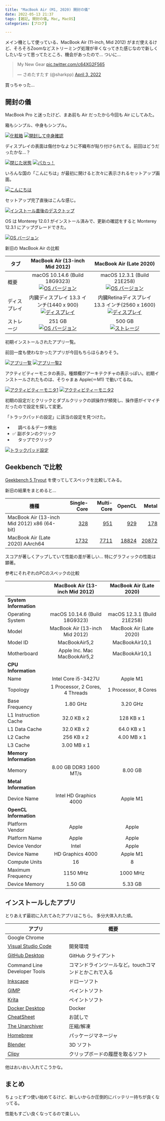 ```yaml
---
title: "MacBook Air (M1, 2020) 開封の儀"
date: 2022-05-13 21:37
tags: [雑記, 開封の儀, Mac, MacOS]
categories: [ブログ]

---
```


メイン機として使っている、MacBook Air (11-inch, Mid 2012) がまだ使えるけど、そろそろZoomなどストリーミング処理が辛くなってきた感じなので新しくしたいなって思ってたところ、機会があったので... ついに...

<blockquote class="twitter-tweet" data-lang="ja"><p lang="ja" dir="ltr">My New Gear <a href="https://t.co/c64XG2F565">pic.twitter.com/c64XG2F565</a></p>&mdash; さめたすたす (@sharkpp) <a href="https://twitter.com/sharkpp/status/1510520564670398465?ref_src=twsrc%5Etfw">April 3, 2022</a></blockquote>
<script async src="https//platform.twitter.com/widgets.js" charset="utf-8"></script>

買っちゃった...

## 開封の儀

MacBook Pro と迷ったけど、まあ前も Air だったから今回も Air にしてみた。

箱もシンプル、中身もシンプル。

[<img src="{{ thumbnail('/images/20220323_box1.jpg', 640, 640) }}" alt="化粧箱">](/images/20220323_box1.jpg) [<img src="{{ thumbnail('/images/20220323_box2.jpg', 640, 640) }}" alt="開封して中身確認">](/images/20220323_box2.jpg)

ディスプレイの表面は傷付かなように不織布が貼り付けられてる。前回はどうだったかな...？

[<img src="{{ thumbnail('/images/20220323_macbookair1.jpg', 640, 640) }}" alt="閉じた状態">](/images/20220323_macbookair1.jpg) [<img src="{{ thumbnail('/images/20220323_macbookair2.jpg', 640, 640) }}" alt="パカっ！">](/images/20220323_macbookair2.jpg)

いろんな国の「こんにちは」が最初に開けると次々に表示されるセットアップ画面。

[<img src="{{ thumbnail('/images/20220323_macbookair3.jpg', 640, 640) }}" alt="こんにちは">](/images/20220323_macbookair3.jpg)

セットアップ完了直後はこんな感じ。

[<img src="{{ thumbnail('/images/20220403_desktop1.png', 640, 640) }}" alt="インストール直後のデスクトップ">](/images/20220403_desktop1.png)

OS は Monterey 12.0.1 がインストール済みで、更新の確認をすると Monterey 12.3.1 にアップグレードできた。

[<img src="{{ thumbnail('/images/20220403_desktop2.png', 640, 640) }}" alt="OS バージョン">](/images/20220403_desktop2.png)

新旧の MacBook Air の比較

| タブ | MacBook Air (13-inch Mid 2012)  | MacBook Air (Late 2020)     |
|-|:-:|:-:|
|概要|macOS 10.14.6 (Build 18G9323)<br/>[<img src="{{ thumbnail('/images/20220507_about_oldmac_summary.png', 96, 96) }}" alt="OS バージョン">](/images/20220507_about_oldmac_summary.png)|macOS 12.3.1 (Build 21E258)<br/>[<img src="{{ thumbnail('/images/20220503_about_mac_summary.png', 96, 96) }}" alt="OS バージョン">](/images/20220503_about_mac_summary.png)|
|ディスプレイ|内臓ディスプレイ 13.3 インチ(1440 x 900)<br/>[<img src="{{ thumbnail('/images/20220507_about_oldmac_display.png', 96, 96) }}" alt="ディスプレイ">](/images/20220507_about_oldmac_display.png)|内臓Retinaディスプレイ 13.3 インチ(2560 x 1600)<br/>[<img src="{{ thumbnail('/images/20220507_about_mac_display.png', 96, 96) }}" alt="ディスプレイ">](/images/20220507_about_mac_display.png)|
|ストレージ|251 GB<br/>[<img src="{{ thumbnail('/images/20220507_about_oldmac_storage.png', 96, 96) }}" alt="OS バージョン">](/images/20220507_about_oldmac_storage.png)|500 GB<br/>[<img src="{{ thumbnail('/images/20220510_about_mac_storage.png', 96, 96) }}" alt="ストレージ">](/images/20220510_storag20220510_about_mac_storagee_using.png)|

初期インストールされたアプリ一覧。

前回一度も使わなかったアプリが今回もちらほらありそう。

[<img src="{{ thumbnail('/images/20220403_apps1.png', 640, 640) }}" alt="アプリ一覧">](/images/20220403_apps1.png) [<img src="{{ thumbnail('/images/20220403_apps2.png', 640, 640) }}" alt="アプリ一覧2">](/images/20220403_apps2.png)

アクティビティーモニタの表示。種類欄がアーキテクチャの表示っぽい。初期インストールされたものは、そりゃまぁ Apple(＝M1) で動いてるね。

[<img src="{{ thumbnail('/images/20220403_taskmgr1.png', 640, 640) }}" alt="アクティビティーモニタ1">](/images/20220403_taskmgr1.png) [<img src="{{ thumbnail('/images/20220403_taskmgr2.png', 640, 640) }}" alt="アクティビティーモニタ2">](/images/20220403_taskmgr2.png)

初期の設定だとクリックとダブルクリックの誤操作が頻発し、操作感がイマイチだったので設定を探して変更。

「トラックパッドの設定」に該当の設定を見つけた。

* 　 調べる＆データ検出
* ✅ 副ボタンのクリック
* 　 タップでクリック

[<img src="{{ thumbnail('/images/20220411_trackpad_config.png', 640, 640) }}" alt="トラックパッド設定">](/images/20220411_trackpad_config.png)

## Geekbench で比較

[Geekbench 5 Tryout](https://www.geekbench.com/) を使ってしてスペックを比較してみる。

新旧の結果をまとめると...

|機種|Single-Core|Multi-Core|OpenCL|Metal|
|-|-:|-:|-:|-:|
|MacBook Air (13-inch Mid 2012) x86 (64-bit)|[328](https://browser.geekbench.com/v5/cpu/14758525)|[951](https://browser.geekbench.com/v5/cpu/14758525)|[929](https://browser.geekbench.com/v5/compute/4783629)|[178](https://browser.geekbench.com/v5/compute/4785033)|
|MacBook Air (Late 2020) AArch64|[1732](https://browser.geekbench.com/v5/cpu/14192043)|[7711](https://browser.geekbench.com/v5/cpu/14192043)|[18824](https://browser.geekbench.com/v5/compute/4630141)|[20872](https://browser.geekbench.com/v5/compute/4783614)|

スコアが著しくアップしていて性能の差が著しい...
特にグラフィックの性能は顕著。

参考にそれぞれのPCのスペックの比較

|                      | MacBook Air (13-inch Mid 2012)  | MacBook Air (Late 2020)     |
|-|:-:|:-:|
|**System Information**|                                 |                             |
| Operating System     | macOS 10.14.6 (Build 18G9323)   | macOS 12.3.1 (Build 21E258) |
| Model                | MacBook Air (13-inch Mid 2012)  | MacBook Air (Late 2020)     |
| Model ID             | MacBookAir5,2                   | MacBookAir10,1              |
| Motherboard          | Apple Inc. Mac MacBookAir5,2    | MacBookAir10,1              |
|**CPU Information**   |                                 |                             |
| Name                 | Intel Core i5-3427U             | Apple M1                    |
| Topology             | 1 Processor, 2 Cores, 4 Threads | 1 Processor, 8 Cores        |
| Base Frequency       | 1.80 GHz                        | 3.20 GHz                    |
| L1 Instruction Cache | 32.0 KB x 2                     | 128 KB x 1                  |
| L1 Data Cache        | 32.0 KB x 2                     | 64.0 KB x 1                 |
| L2 Cache             | 256 KB x 2                      | 4.00 MB x 1                 |
| L3 Cache             | 3.00 MB x 1                     |                             |
|**Memory Information**|                                 |                             |
| Memory               | 8.00 GB DDR3 1600 MT/s          | 8.00 GB                     |
|**Metal Information** |                                 |                             |
| Device Name          | Intel HD Graphics 4000          | Apple M1                    |
|**OpenCL Information**|                                 |                             |
| Platform Vendor      | Apple                           | Apple                       |
| Platform Name        | Apple                           | Apple                       |
| Device Vendor        | Intel                           | Apple                       |
| Device Name          | HD Graphics 4000                | Apple M1                    |
| Compute Units        | 16                              | 8                           |
| Maximum Frequency    | 1150 MHz                        | 1000 MHz                    |
| Device Memory        | 1.50 GB                         | 5.33 GB                     |

## インストールしたアプリ

とりあえず最初に入れてみたアプリはこちら。
多分大体入れた順。

|アプリ|概要|
|-|-|
|Google Chrome||
|[Visual Studio Code](https://code.visualstudio.com/)|開発環境|
|[GitHub Desktop](https://desktop.github.com/)|GitHub クライアント|
|Command Line Developer Tools|コマンドラインツールなど。touchコマンドとかこれで入る|
|[Inkscape](https://inkscape.org/)|ドローソフト|
|[GIMP](https://www.gimp.org/)|ペイントソフト|
|[Krita](https://krita.org/)|ペイントソフト|
|[Docker Desktop](https://www.docker.com/)|Docker|
|[CheatSheet](https://www.mediaatelier.com/CheatSheet/)|お試しで|
|[The Unarchiver](https://apps.apple.com/jp/app/the-unarchiver/id425424353?mt=12)|圧縮/解凍|
|[Homebrew](https://brew.sh/index_ja)|パッケージマネージャ|
|[Blender](https://www.blender.org/)|3D ソフト|
|[Clipy](https://github.com/Clipy/Clipy/releases)|クリップボードの履歴を取るソフト|

他はおいおい入れてこうかな。

## まとめ

ちょっとずつ使い始めてるけど、新しいからか圧倒的にバッテリー持ちが良くなってる。

性能もすごい良くなってるので楽しい。
